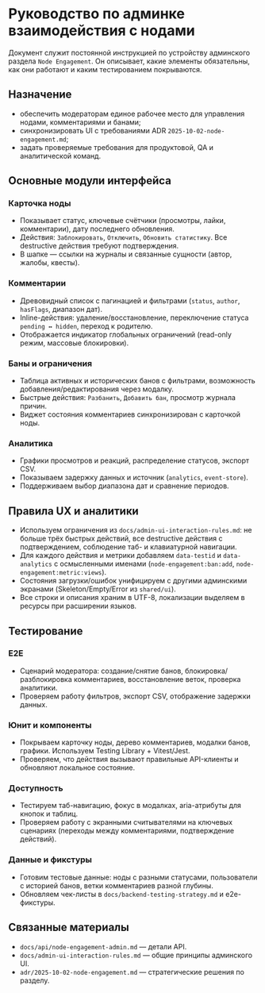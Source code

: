 # Руководство по админке взаимодействия с нодами

Документ служит постоянной инструкцией по устройству админского раздела `Node Engagement`. Он описывает, какие элементы обязательны, как они работают и каким тестированием покрываются.

## Назначение
- обеспечить модераторам единое рабочее место для управления нодами, комментариями и банами;
- синхронизировать UI с требованиями ADR `2025-10-02-node-engagement.md`;
- задать проверяемые требования для продуктовой, QA и аналитической команд.

## Основные модули интерфейса
### Карточка ноды
- Показывает статус, ключевые счётчики (просмотры, лайки, комментарии), дату последнего обновления.
- Действия: `Заблокировать`, `Отключить`, `Обновить статистику`. Все destructive действия требуют подтверждения.
- В шапке — ссылки на журналы и связанные сущности (автор, жалобы, квесты).

### Комментарии
- Древовидный список с пагинацией и фильтрами (`status`, `author`, `hasFlags`, диапазон дат).
- Inline-действия: удаление/восстановление, переключение статуса `pending ↔ hidden`, переход к родителю.
- Отображается индикатор глобальных ограничений (read-only режим, массовые блокировки).

### Баны и ограничения
- Таблица активных и исторических банов с фильтрами, возможность добавления/редактирования через модалку.
- Быстрые действия: `Разбанить`, `Добавить бан`, просмотр журнала причин.
- Виджет состояния комментариев синхронизирован с карточкой ноды.

### Аналитика
- Графики просмотров и реакций, распределение статусов, экспорт CSV.
- Показываем задержку данных и источник (`analytics`, `event-store`).
- Поддерживаем выбор диапазона дат и сравнение периодов.

## Правила UX и аналитики
- Используем ограничения из `docs/admin-ui-interaction-rules.md`: не больше трёх быстрых действий, все destructive действия с подтверждением, соблюдение таб- и клавиатурной навигации.
- Для каждого действия и метрики добавляем `data-testid` и `data-analytics` с осмысленными именами (`node-engagement:ban:add`, `node-engagement:metric:views`).
- Состояния загрузки/ошибок унифицируем с другими админскими экранами (Skeleton/Empty/Error из `shared/ui`).
- Все строки и описания храним в UTF-8, локализации выделяем в ресурсы при расширении языков.

## Тестирование
### E2E
- Сценарий модератора: создание/снятие банов, блокировка/разблокировка комментариев, восстановление веток, проверка аналитики.
- Проверяем работу фильтров, экспорт CSV, отображение задержки данных.

### Юнит и компоненты
- Покрываем карточку ноды, дерево комментариев, модалки банов, графики. Используем Testing Library + Vitest/Jest.
- Проверяем, что действия вызывают правильные API-клиенты и обновляют локальное состояние.

### Доступность
- Тестируем таб-навигацию, фокус в модалках, aria-атрибуты для кнопок и таблиц.
- Проверяем работу с экранными считывателями на ключевых сценариях (переходы между комментариями, подтверждение действий).

### Данные и фикстуры
- Готовим тестовые данные: ноды с разными статусами, пользователи с историей банов, ветки комментариев разной глубины.
- Обновляем чек-листы в `docs/backend-testing-strategy.md` и e2e-фикстуры.

## Связанные материалы
- `docs/api/node-engagement-admin.md` — детали API.
- `docs/admin-ui-interaction-rules.md` — общие принципы админского UI.
- `adr/2025-10-02-node-engagement.md` — стратегические решения по разделу.

